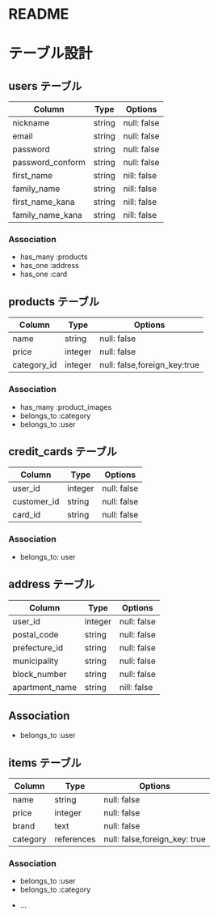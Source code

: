 # README
# テーブル設計

## users テーブル

| Column           | Type   | Options     |
| -----------------| ------ | ----------- |
| nickname         | string | null: false |
| email            | string | null: false |
| password         | string | null: false |
| password_conform | string | null: false |
| first_name       | string | nill: false |
| family_name      | string | nill: false |
| first_name_kana  | string | nill: false |
| family_name_kana | string | nill: false |

### Association

- has_many :products
- has_one :address
- has_one :card

## products テーブル

| Column       | Type       | Options                        |
| ------------ | ---------- | ------------------------------ |
| name         | string     | null: false                    |
| price        | integer    | null: false                    |
| category_id  | integer    | null: false,foreign_key:true

### Association

- has_many :product_images
- belongs_to :category
- belongs_to :user

## credit_cards テーブル

| Column      | Type   | Options     |
| ----------- | ------ | ----------- |
| user_id     | integer| null: false |
| customer_id | string | null: false |
| card_id     | string | null: false |

### Association

- belongs_to: user

## address テーブル

| Column         | Type       | Options       |
| -------------- | ---------- | ------------- |
| user_id        | integer    | null: false   |
| postal_code    | string     | null: false   |
| prefecture_id  |  string    | null: false   |
| municipality   | string     | null: false   |
| block_number   | string     | null: false   |
| apartment_name | string     | nill: false   |

## Association

- belongs_to :user

## items テーブル

| Column     | Type       | Options                          |
| ---------- | ---------- | -------------------------------- |
| name       | string     | null: false                      |
| price      | integer    | null: false                      |   
| brand      | text       | null: false                      |
| category   | references | null: false,foreign_key: true    |

### Association

- belongs_to :user
- belongs_to :category
* ...